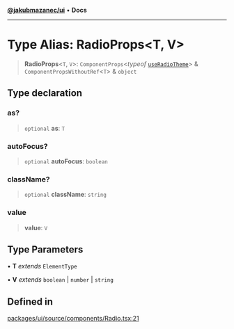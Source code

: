 [**@jakubmazanec/ui**](../README.md) • **Docs**

---

# Type Alias: RadioProps\<T, V\>

> **RadioProps**\<`T`, `V`\>: `ComponentProps`\<_typeof_
> [`useRadioTheme`](../functions/useRadioTheme.md)\> & `ComponentPropsWithoutRef`\<`T`\> & `object`

## Type declaration

### as?

> `optional` **as**: `T`

### autoFocus?

> `optional` **autoFocus**: `boolean`

### className?

> `optional` **className**: `string`

### value

> **value**: `V`

## Type Parameters

• **T** _extends_ `ElementType`

• **V** _extends_ `boolean` \| `number` \| `string`

## Defined in

[packages/ui/source/components/Radio.tsx:21](https://github.com/jakubmazanec/tools/blob/28bd44b020b25cf8f9b96b5a385bb7c918cf32ab/packages/ui/source/components/Radio.tsx#L21)
